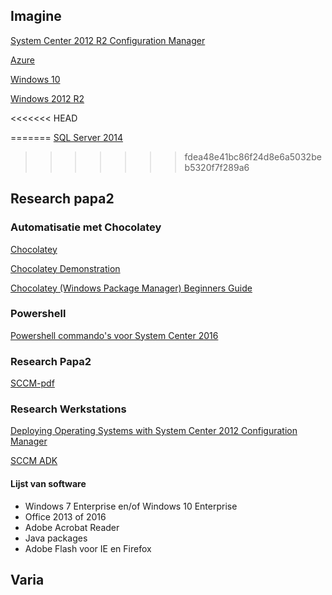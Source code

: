## Imagine

[System Center 2012 R2 Configuration Manager](https://e5.onthehub.com/WebStore/OfferingsOfMajorVersionList.aspx?pmv=063871bb-ba3d-e311-93f6-b8ca3a5db7a1&cmi_mnuMain=2b44b80c-dfc9-e111-971c-f04da23e67f6&cmi_mnuMain_child=112a5706-3bdb-e111-9c76-f04da23fc522&cmi_mnuMain_child_child=6b5163fa-40db-e111-9c76-f04da23fc522&ws=9382cda9-c42d-e211-aed3-f04da23e67f6&vsro=8)

[Azure](https://e5.onthehub.com/WebStore/OfferingDetails.aspx?o=98a24997-f5b7-e611-9423-b8ca3a5db7a1&ws=9382cda9-c42d-e211-aed3-f04da23e67f6&vsro=8)

[Windows 10](https://e5.onthehub.com/WebStore/OfferingsOfMajorVersionList.aspx?pmv=769faff4-d124-e511-940e-b8ca3a5db7a1&cmi_mnuMain=2b44b80c-dfc9-e111-971c-f04da23e67f6&cmi_mnuMain_child=112a5706-3bdb-e111-9c76-f04da23fc522&cmi_mnuMain_child_child=6b5163fa-40db-e111-9c76-f04da23fc522&ws=9382cda9-c42d-e211-aed3-f04da23e67f6&vsro=8)

[Windows 2012 R2](https://e5.onthehub.com/WebStore/OfferingsOfMajorVersionList.aspx?pmv=4b523f0e-3adf-e211-9000-f04da23fc520&cmi_mnuMain=2b44b80c-dfc9-e111-971c-f04da23e67f6&cmi_mnuMain_child=112a5706-3bdb-e111-9c76-f04da23fc522&cmi_mnuMain_child_child=6b5163fa-40db-e111-9c76-f04da23fc522&ws=9382cda9-c42d-e211-aed3-f04da23e67f6&vsro=8)

<<<<<<< HEAD


=======
[SQL Server 2014 ](https://e5.onthehub.com/WebStore/OfferingDetails.aspx?o=15f3d457-e30a-e511-940c-b8ca3a5db7a1&pmv=00000000-0000-0000-0000-000000000000&ws=9382cda9-c42d-e211-aed3-f04da23e67f6&vsro=8)
>>>>>>> fdea48e41bc86f24d8e6a5032beb5320f7f289a6
## Research papa2

### Automatisatie met Chocolatey

[Chocolatey](https://chocolatey.org/)

[Chocolatey Demonstration](https://www.youtube.com/watch?v=HlnTZF3H1Ac)

[Chocolatey (Windows Package Manager) Beginners Guide](https://www.youtube.com/watch?v=hfgZYpo5moA)

### Powershell

[Powershell commando's voor System Center 2016](https://docs.microsoft.com/en-us/system-center/scsm/sm-cmdlets)

### Research Papa2

[SCCM-pdf](https://chamilo.hogent.be/index.php?go=CourseViewer&application=Chamilo%5CApplication%5CWeblcms&course=26179&tool=Document&browser=Table&tool_action=Viewer&publication=1148505)

### Research Werkstations

[Deploying Operating Systems with System Center 2012 Configuration Manager](https://www.youtube.com/watch?v=99I354t500g)

[SCCM ADK](https://blogs.msdn.microsoft.com/beanexpert/2015/08/04/how-to-switch-to-windows-10-adk-on-configmgr-2012-r2-sp1/)

#### Lijst van software
- Windows 7 Enterprise en/of Windows 10 Enterprise
- Office 2013 of 2016
- Adobe Acrobat Reader
- Java packages
- Adobe Flash voor IE en Firefox

## Varia

